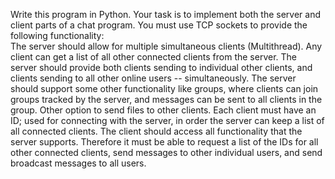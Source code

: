 Write this program in Python. Your task is to implement both the server and client parts of a chat program.
You must use TCP sockets to provide the following functionality:  
The server should allow for multiple simultaneous clients (Multithread).
Any client can get a list of all other connected clients from the server.
The server should provide both clients sending to individual other clients,
and clients sending to all other online users -- simultaneously. 
The server should support some other functionality like groups,
where clients can join groups tracked by the server,
and messages can be sent to all clients in the group.
Other option to send files to other clients.
Each client must have an ID;
used for connecting with the server,
in order the server can keep a list of all connected clients. The client should access all functionality that the server supports.
Therefore it must be able to request a list of the IDs for all other connected clients,
send messages to other individual users, and send broadcast messages to all users.